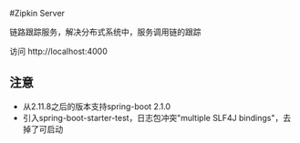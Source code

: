 #Zipkin Server

链路跟踪服务，解决分布式系统中，服务调用链的跟踪

访问 http://localhost:4000

## 注意

- 从2.11.8之后的版本支持spring-boot 2.1.0
- 引入spring-boot-starter-test，日志包冲突"multiple SLF4J bindings"，去掉了可启动
